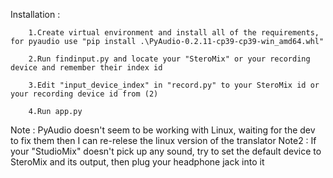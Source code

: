 Installation :

        1.Create virtual environment and install all of the requirements, for pyaudio use "pip install .\PyAudio-0.2.11-cp39-cp39-win_amd64.whl"

        2.Run findinput.py and locate your "SteroMix" or your recording device and remember their index id

        3.Edit "input_device_index" in "record.py" to your SteroMix id or your recording device id from (2)

        4.Run app.py

Note : PyAudio doesn't seem to be working with Linux, waiting for the dev to fix them then I can re-relese the linux version of the translator
Note2 : If your "StudioMix" doesn't pick up any sound, try to set the default device to SteroMix and its output, then plug your headphone jack into it
